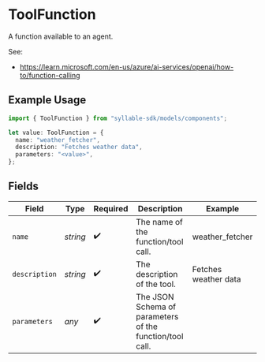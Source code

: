 # ToolFunction

A function available to an agent.

See:
- https://learn.microsoft.com/en-us/azure/ai-services/openai/how-to/function-calling

## Example Usage

```typescript
import { ToolFunction } from "syllable-sdk/models/components";

let value: ToolFunction = {
  name: "weather_fetcher",
  description: "Fetches weather data",
  parameters: "<value>",
};
```

## Fields

| Field                                                    | Type                                                     | Required                                                 | Description                                              | Example                                                  |
| -------------------------------------------------------- | -------------------------------------------------------- | -------------------------------------------------------- | -------------------------------------------------------- | -------------------------------------------------------- |
| `name`                                                   | *string*                                                 | :heavy_check_mark:                                       | The name of the function/tool call.                      | weather_fetcher                                          |
| `description`                                            | *string*                                                 | :heavy_check_mark:                                       | The description of the tool.                             | Fetches weather data                                     |
| `parameters`                                             | *any*                                                    | :heavy_check_mark:                                       | The JSON Schema of parameters of the function/tool call. |                                                          |